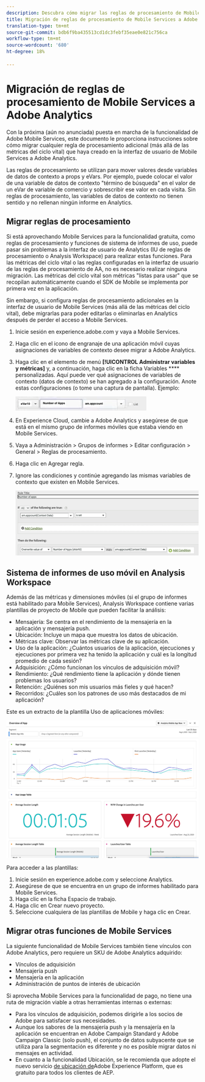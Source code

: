 ```yaml
---
description: Descubra cómo migrar las reglas de procesamiento de Mobile Services a Adobe Analytics
title: Migración de reglas de procesamiento de Mobile Services a Adobe Analytics
translation-type: tm+mt
source-git-commit: bdb6f9ba435513cd1dc3febf35eae0e821c756ca
workflow-type: tm+mt
source-wordcount: '680'
ht-degree: 18%

---
```



# Migración de reglas de procesamiento de Mobile Services a Adobe Analytics

Con la próxima (aún no anunciada) puesta en marcha de la funcionalidad de Adobe Mobile Services, este documento le proporciona instrucciones sobre cómo migrar cualquier regla de procesamiento adicional (más allá de las métricas del ciclo vital) que haya creado en la interfaz de usuario de Mobile Services a Adobe Analytics.

Las reglas de procesamiento se utilizan para mover valores desde variables de datos de contexto a props y eVars. Por ejemplo, puede colocar el valor de una variable de datos de contexto &quot;término de búsqueda&quot; en el valor de un eVar de variable de comercio y sobrescribir ese valor en cada visita. Sin reglas de procesamiento, las variables de datos de contexto no tienen sentido y no rellenan ningún informe en Analytics.

## Migrar reglas de procesamiento

Si está aprovechando Mobile Services para la funcionalidad gratuita, como reglas de procesamiento y funciones de sistema de informes de uso, puede pasar sin problemas a la interfaz de usuario de Analytics (IU de reglas de procesamiento o Analysis Workspace) para realizar estas funciones. Para las métricas del ciclo vital o las reglas configuradas en la interfaz de usuario de las reglas de procesamiento de AA, no es necesario realizar ninguna migración. Las métricas del ciclo vital son métricas &quot;listas para usar&quot; que se recopilan automáticamente cuando el SDK de Mobile se implementa por primera vez en la aplicación.

Sin embargo, si configura reglas de procesamiento adicionales en la interfaz de usuario de Mobile Services (más allá de las métricas del ciclo vital), debe migrarlas para poder editarlas o eliminarlas en Analytics después de perder el acceso a Mobile Services.

1. Inicie sesión en experience.adobe.com y vaya a Mobile Services.
1. Haga clic en el icono de engranaje de una aplicación móvil cuyas asignaciones de variables de contexto desee migrar a Adobe Analytics.
1. Haga clic en el elemento de menú **[!UICONTROL Administrar variables y métricas]** y, a continuación, haga clic en la ficha Variables **** personalizadas. Aquí puede ver qué asignaciones de variables de contexto (datos de contexto) se han agregado a la configuración. Anote estas configuraciones (o tome una captura de pantalla). Ejemplo:

   ![Variable de contexto](assets/context-var.png)

1. En Experience Cloud, cambie a Adobe Analytics y asegúrese de que está en el mismo grupo de informes móviles que estaba viendo en Mobile Services.
1. Vaya a Administración > Grupos de informes > Editar configuración > General > Reglas de procesamiento.
1. Haga clic en Agregar regla.
1. Ignore las condiciones y continúe agregando las mismas variables de contexto que existen en Mobile Services.

   ![Regla de procesamiento](assets/proc-rule.png)

## Sistema de informes de uso móvil en Analysis Workspace

Además de las métricas y dimensiones móviles (si el grupo de informes está habilitado para Mobile Services), Analysis Workspace contiene varias plantillas de proyecto de Mobile que pueden facilitar la análisis:

* Mensajería: Se centra en el rendimiento de la mensajería en la aplicación y mensajería push.
* Ubicación: Incluye un mapa que muestra los datos de ubicación.
* Métricas clave: Observar las métricas clave de su aplicación.
* Uso de la aplicación: ¿Cuántos usuarios de la aplicación, ejecuciones y ejecuciones por primera vez ha tenido la aplicación y cuál es la longitud promedio de cada sesión?
* Adquisición: ¿Cómo funcionan los vínculos de adquisición móvil?
* Rendimiento: ¿Qué rendimiento tiene la aplicación y dónde tienen problemas los usuarios?
* Retención: ¿Quiénes son mis usuarios más fieles y qué hacen?
* Recorridos: ¿Cuáles son los patrones de uso más destacados de mi aplicación?

Este es un extracto de la plantilla Uso de aplicaciones móviles:

![Uso de aplicaciones móviles](assets/mobile-app-usage.png)

Para acceder a las plantillas:

1. Inicie sesión en experience.adobe.com y seleccione Analytics.
1. Asegúrese de que se encuentra en un grupo de informes habilitado para Mobile Services.
1. Haga clic en la ficha Espacio de trabajo.
1. Haga clic en Crear nuevo proyecto.
1. Seleccione cualquiera de las plantillas de Mobile y haga clic en Crear.

## Migrar otras funciones de Mobile Services

La siguiente funcionalidad de Mobile Services también tiene vínculos con Adobe Analytics, pero requiere un SKU de Adobe Analytics adquirido:

* Vínculos de adquisición
* Mensajería push
* Mensajería en la aplicación
* Administración de puntos de interés de ubicación

Si aprovecha Mobile Services para la funcionalidad de pago, no tiene una ruta de migración viable a otras herramientas internas o externas:

* Para los vínculos de adquisición, podemos dirigirle a los socios de Adobe para satisfacer sus necesidades.
* Aunque los sabores de la mensajería push y la mensajería en la aplicación se encuentran en Adobe Campaign Standard y Adobe Campaign Classic (solo push), el conjunto de datos subyacente que se utiliza para la segmentación es diferente y no es posible migrar datos ni mensajes en actividad.
* En cuanto a la funcionalidad Ubicación, se le recomienda que adopte el nuevo servicio [de ubicación de](https://www.adobe.com/experience-platform/location-service.html)Adobe Experience Platform, que es gratuito para todos los clientes de AEP.
